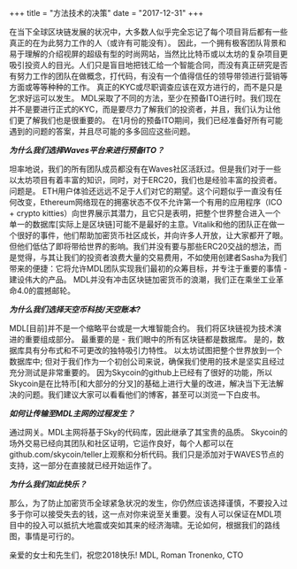 +++
title = "方法技术的决策"
date = "2017-12-31"
+++

在当下全球区块链发展的状况中，大多数人似乎完全忘记了每个项目背后都有一些真正的在为此努力工作的人（或许有可能没有）。 因此，一个拥有极客团队背景和易于理解的介绍视屏的超级有型的时尚网站，当然比比特币或以太坊的复杂项目更吸引投资人的目光。人们只是盲目地把钱汇给一个智能合同，而没有真正研究是否有努力工作的团队在做概念，打代码，有没有一个值得信任的领导带领进行营销等方面或等等种种的工作。
真正的KYC或尽职调查应该在双方进行的，而不是只是乞求好运可以发生。
MDL采取了不同的方法，至少在预备ITO进行时。我们现在并不是要进行正式的KYC，而是要尽力了解我们的投资者，并且，我们认为让他们更了解我们也是很重要的。 在1月份的预备ITO期间，我们已经准备好所有可能遇到的问题的答案，并且尽可能的多多回应这些问题。

***为什么我们选择Waves平台来进行预备ITO？***

坦率地说，我们的所有团队成员都没有在Waves社区活跃过。但是我们对于一些以太坊项目有着丰富的知识，同时，对于ERC20，我们也是经验丰富的投资者。问题是。 ETH用户体验还远远不足于人们对它的期望。这个问题似乎一直没有任何改变，Ethereum网络现在的拥塞状态不仅不允许第一个有用的应用程序（ICO + crypto kitties）向世界展示其潜力，且它只是表明，把整个世界整合进入一个单一的数据库[实际上是区块链]可能不是最好的主意。Vitalik和他的团队正在做一个很好的事件，他们帮助加密货币社区成长，并向许多人开放，让大家都开了眼。但他们低估了即将带给世界的影响。我们并没有要与那些ERC20交战的想法，而是觉得，与其让我们的投资者浪费大量的交易费用，不如使用创建者Sasha为我们带来的便捷：它将允许MDL团队实现我们最初的众筹目标，并专注于重要的事情 - 建设伟大的产品。 MDL并没有冲击区块链加密货币的浪潮，我们正在乘坐工业革命4.0的震撼邮轮。

***为什么我们选择天空币科技/天空账本?***

MDL[目前]并不是一个缩略平台或是一大堆智能合约。 我们将区块链视为技术演进的重要组成部分。 最重要的是 - 我们眼中的所有区块链都是数据库。 是的，数据库具有分布式和不可更改的独特吸引力特性。 以太坊试图把整个世界放到一个数据库中; 但对于我们作为一个初创公司来说，确保我们使用的技术是坚实且经过充分测试是非常重要的。 因为Skycoin的github上已经有了很好的功能，所以Skycoin是在比特币[和大部分的分叉]的基础上进行大量的改进，解决当下无法解决的问题。我们建议大家可以看看他们的博客，甚至可以浏览一下白皮书。

***如何让传输至MDL主网的过程发生？***

通过网关。MDL主网将基于Sky的代码库，因此继承了其宝贵的品质。 Skycoin的场外交易已经向其团队和社区证明，它运作良好，每个人都可以在github.com/skycoin/teller上观察和分析代码。我们只是添加对于WAVES节点的支持，这一部分在直接就已经开始运作了。

***为什么我们如此快乐？***

那么，为了防止加密货币全球紧急状况的发生，你仍然应该选择谨慎，不要投入过多于你可以接受失去的钱，这一点对你来说至关重要。没有人可以保证在MDL项目中的投入可以抵抗大地震或突如其来的经济海啸。无论如何，根据我们的路线图，事情是可行的。

亲爱的女士和先生们，祝您2018快乐!
MDL, Roman Tronenko, CTO
